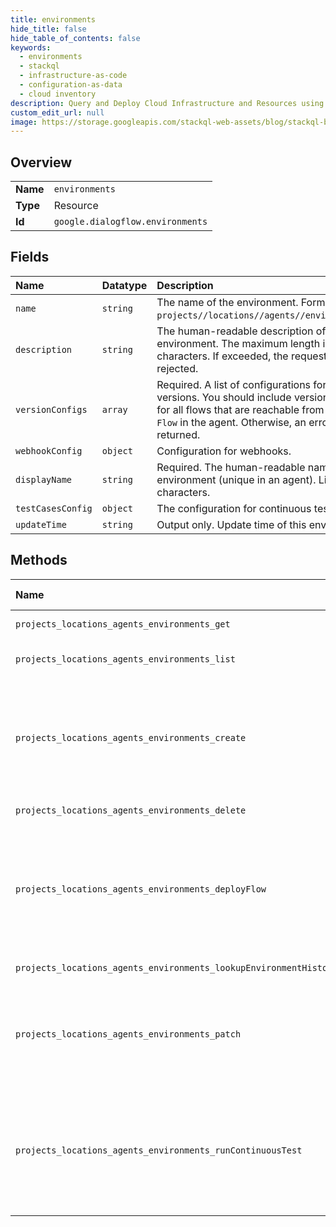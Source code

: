 ```yaml
---
title: environments
hide_title: false
hide_table_of_contents: false
keywords:
  - environments
  - stackql
  - infrastructure-as-code
  - configuration-as-data
  - cloud inventory
description: Query and Deploy Cloud Infrastructure and Resources using SQL
custom_edit_url: null
image: https://storage.googleapis.com/stackql-web-assets/blog/stackql-blog-post-featured-image.png
---
```

  
    

## Overview
<table><tbody>
<tr><td><b>Name</b></td><td><code>environments</code></td></tr>
<tr><td><b>Type</b></td><td>Resource</td></tr>
<tr><td><b>Id</b></td><td><code>google.dialogflow.environments</code></td></tr>
</tbody></table>

## Fields
| Name | Datatype | Description |
|:-----|:---------|:------------|
| `name` | `string` | The name of the environment. Format: `projects//locations//agents//environments/`. |
| `description` | `string` | The human-readable description of the environment. The maximum length is 500 characters. If exceeded, the request is rejected. |
| `versionConfigs` | `array` | Required. A list of configurations for flow versions. You should include version configs for all flows that are reachable from `Start Flow` in the agent. Otherwise, an error will be returned. |
| `webhookConfig` | `object` | Configuration for webhooks. |
| `displayName` | `string` | Required. The human-readable name of the environment (unique in an agent). Limit of 64 characters. |
| `testCasesConfig` | `object` | The configuration for continuous tests. |
| `updateTime` | `string` | Output only. Update time of this environment. |
## Methods
| Name | Accessible by | Required Params | Description |
|:-----|:--------------|:----------------|:------------|
| `projects_locations_agents_environments_get` | `SELECT` | `name` | Retrieves the specified Environment. |
| `projects_locations_agents_environments_list` | `SELECT` | `parent` | Returns the list of all environments in the specified Agent. |
| `projects_locations_agents_environments_create` | `INSERT` | `parent` | Creates an Environment in the specified Agent. This method is a [long-running operation](https://cloud.google.com/dialogflow/cx/docs/how/long-running-operation). The returned `Operation` type has the following method-specific fields: - `metadata`: An empty [Struct message](https://developers.google.com/protocol-buffers/docs/reference/google.protobuf#struct) - `response`: Environment |
| `projects_locations_agents_environments_delete` | `DELETE` | `name` | Deletes the specified Environment. |
| `projects_locations_agents_environments_deployFlow` | `EXEC` | `environment` | Deploys a flow to the specified Environment. This method is a [long-running operation](https://cloud.google.com/dialogflow/cx/docs/how/long-running-operation). The returned `Operation` type has the following method-specific fields: - `metadata`: DeployFlowMetadata - `response`: DeployFlowResponse |
| `projects_locations_agents_environments_lookupEnvironmentHistory` | `EXEC` | `name` | Looks up the history of the specified Environment. |
| `projects_locations_agents_environments_patch` | `EXEC` | `name` | Updates the specified Environment. This method is a [long-running operation](https://cloud.google.com/dialogflow/cx/docs/how/long-running-operation). The returned `Operation` type has the following method-specific fields: - `metadata`: An empty [Struct message](https://developers.google.com/protocol-buffers/docs/reference/google.protobuf#struct) - `response`: Environment |
| `projects_locations_agents_environments_runContinuousTest` | `EXEC` | `environment` | Kicks off a continuous test under the specified Environment. This method is a [long-running operation](https://cloud.google.com/dialogflow/cx/docs/how/long-running-operation). The returned `Operation` type has the following method-specific fields: - `metadata`: RunContinuousTestMetadata - `response`: RunContinuousTestResponse |
